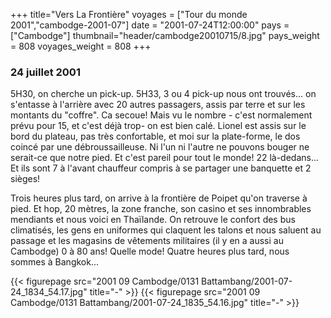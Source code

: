 +++
title="Vers La Frontière"
voyages = ["Tour du monde 2001","cambodge-2001-07"]
date = "2001-07-24T12:00:00"
pays = ["Cambodge"]
thumbnail="header/cambodge20010715/8.jpg"
pays_weight = 808
voyages_weight = 808
+++
### 24 juillet 2001

5H30, on cherche un pick-up. 5H33, 3 ou 4 pick-up nous ont trouvés... on s'entasse 
à l'arrière avec 20 autres passagers, assis par terre et sur les montants du 
"coffre". Ca secoue! Mais vu le nombre - c'est normalement prévu pour 15, et 
c'est déjà trop- on est bien calé. Lionel est assis sur le bord du plateau, 
pas très confortable, et moi sur la plate-forme, le dos coincé par une débroussailleuse. 
Ni l'un ni l'autre ne pouvons bouger ne serait-ce que notre pied. Et c'est pareil 
pour tout le monde! 22 là-dedans... Et ils sont 7 à l'avant chauffeur compris 
à se partager une banquette et 2 sièges!

Trois heures plus tard, on arrive à la frontière de Poipet qu'on traverse à 
pied. Et hop, 20 mètres, la zone franche, son casino et ses innombrables mendiants 
et nous voici en Thaïlande. On retrouve le confort des bus climatisés, les gens 
en uniformes qui claquent les talons et nous saluent au passage et les magasins 
de vêtements militaires (il y en a aussi au Cambodge) 0 à 80 ans! Quelle mode! 
Quatre heures plus tard, nous sommes à Bangkok...


<div id="TOTO">{{< figurepage src="2001 09 Cambodge/0131 Battambang/2001-07-24_1834_54.17.jpg" title="-"  >}}
{{< figurepage src="2001 09 Cambodge/0131 Battambang/2001-07-24_1835_54.16.jpg" title="-"  >}}
</DIV>

